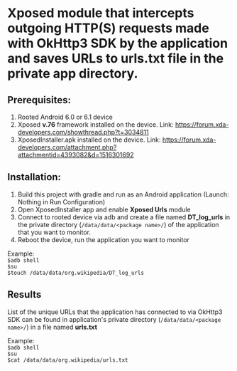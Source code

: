 # Xposed module that intercepts outgoing HTTP(S) requests made with OkHttp3  SDK by the application and saves URLs to urls.txt file in the private app directory.

## Prerequisites:

1. Rooted Android 6.0 or 6.1 device
2. Xposed <b>v.76</b> framework installed on the device. Link: https://forum.xda-developers.com/showthread.php?t=3034811
3. XposedInstaller.apk installed on the device. Link: https://forum.xda-developers.com/attachment.php?attachmentid=4393082&d=1516301692

## Installation:

1. Build this project with gradle and run as an Android application (Launch: Nothing in Run Configuration)
2. Open XposedInstaller app and enable <b>Xposed Urls</b> module
3. Connect to rooted device via adb and create a file named <b>DT_log_urls</b> in the private directory (`/data/data/<package name>/`) of the application that you want to monitor.
4. Reboot the device, run the application you want to monitor

Example:  
`$adb shell`  
`$su`  
`$touch /data/data/org.wikipedia/DT_log_urls`

## Results

List of the unique URLs that the application has connected to via OkHttp3 SDK can be found in application's private directory (`/data/data/<package name>/`) in a file named <b>urls.txt</b>

Example:  
`$adb shell`  
`$su`  
`$cat /data/data/org.wikipedia/urls.txt`